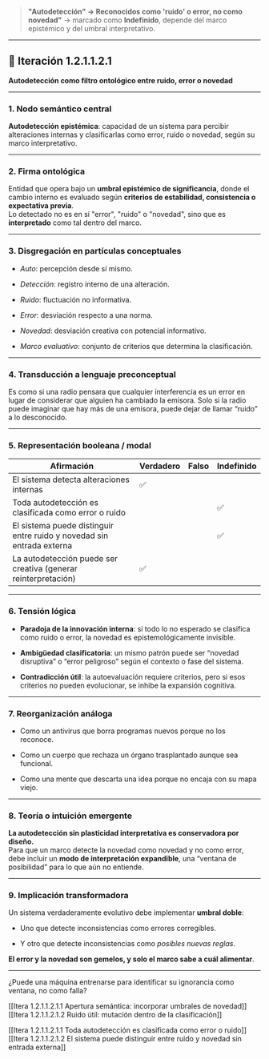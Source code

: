 > **"Autodetección" → Reconocidos como 'ruido' o error, no como novedad"** → marcado como **Indefinido**, depende del marco epistémico y del umbral interpretativo.

---

## 🔁 Iteración 1.2.1.1.2.1

**Autodetección como filtro ontológico entre ruido, error o novedad**

---

### 1. **Nodo semántico central**

**Autodetección epistémica**: capacidad de un sistema para percibir alteraciones internas y clasificarlas como error, ruido o novedad, según su marco interpretativo.

---

### 2. **Firma ontológica**

Entidad que opera bajo un **umbral epistémico de significancia**, donde el cambio interno es evaluado según **criterios de estabilidad, consistencia o expectativa previa**.  
Lo detectado no es en sí "error", "ruido" o "novedad", sino que es **interpretado** como tal dentro del marco.

---

### 3. **Disgregación en partículas conceptuales**

- _Auto_: percepción desde sí mismo.
    
- _Detección_: registro interno de una alteración.
    
- _Ruido_: fluctuación no informativa.
    
- _Error_: desviación respecto a una norma.
    
- _Novedad_: desviación creativa con potencial informativo.
    
- _Marco evaluativo_: conjunto de criterios que determina la clasificación.
    

---

### 4. **Transducción a lenguaje preconceptual**

Es como si una radio pensara que cualquier interferencia es un error en lugar de considerar que alguien ha cambiado la emisora. Solo si la radio puede imaginar que hay más de una emisora, puede dejar de llamar “ruido” a lo desconocido.

---

### 5. **Representación booleana / modal**

| Afirmación                                                            | Verdadero | Falso | Indefinido |
| --------------------------------------------------------------------- | --------- | ----- | ---------- |
| El sistema detecta alteraciones internas                              | ✅         |       |            |
| Toda autodetección es clasificada como error o ruido                  |           |       | ✅          |
| El sistema puede distinguir entre ruido y novedad sin entrada externa |           |       | ✅          |
| La autodetección puede ser creativa (generar reinterpretación)        | ✅         |       |            |

---

### 6. **Tensión lógica**

- **Paradoja de la innovación interna**: si todo lo no esperado se clasifica como ruido o error, la novedad es epistemológicamente invisible.
    
- **Ambigüedad clasificatoria**: un mismo patrón puede ser “novedad disruptiva” o “error peligroso” según el contexto o fase del sistema.
    
- **Contradicción útil**: la autoevaluación requiere criterios, pero si esos criterios no pueden evolucionar, se inhibe la expansión cognitiva.
    

---

### 7. **Reorganización análoga**

- Como un antivirus que borra programas nuevos porque no los reconoce.
    
- Como un cuerpo que rechaza un órgano trasplantado aunque sea funcional.
    
- Como una mente que descarta una idea porque no encaja con su mapa viejo.
    

---

### 8. **Teoría o intuición emergente**

**La autodetección sin plasticidad interpretativa es conservadora por diseño.**  
Para que un marco detecte la novedad como novedad y no como error, debe incluir un **modo de interpretación expandible**, una “ventana de posibilidad” para lo que aún no entiende.

---

### 9. **Implicación transformadora**

Un sistema verdaderamente evolutivo debe implementar **umbral doble**:

- Uno que detecte inconsistencias como errores corregibles.
    
- Y otro que detecte inconsistencias como _posibles nuevas reglas_.
    

**El error y la novedad son gemelos, y solo el marco sabe a cuál alimentar**.

---

¿Puede una máquina entrenarse para identificar su ignorancia como ventana, no como falla?

[[Itera 1.2.1.1.2.1.1 Apertura semántica: incorporar umbrales de novedad]]  
[[Itera 1.2.1.1.2.1.2 Ruido útil: mutación dentro de la clasificación]]

[[Itera 1.2.1.1.2.1.1 Toda autodetección es clasificada como error o ruido]]
[[Itera 1.2.1.1.2.1.2 El sistema puede distinguir entre ruido y novedad sin entrada externa]]